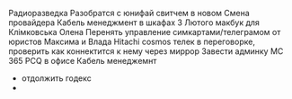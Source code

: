 Радиоразведка
Разобратся с юнифай свитчем в новом
Смена провайдера
Кабель менеджмент в шкафах
3 Лютого макбук для Клімковська Олена
Перенять управление симкартами/телеграмом от юристов Максима и Влада
Hitachi cosmos телек в переговорке, проверить как коннектится к нему через миррор
Завести админку МС 365
PCQ в офисе
Кабель менеджемнт 
- отдолжить годекс
- 


